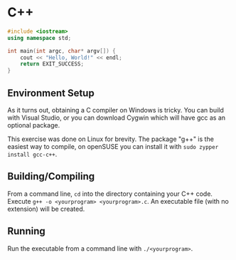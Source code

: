 # C++

```cpp
#include <iostream>
using namespace std;

int main(int argc, char* argv[]) {
    cout << "Hello, World!" << endl;
    return EXIT_SUCCESS;
}
```

## Environment Setup

As it turns out, obtaining a C compiler on Windows is tricky.  You can build with Visual Studio, or you can download Cygwin which will have gcc as an optional package.

This exercise was done on Linux for brevity. The package "g++" is the easiest way to compile, on openSUSE you can install it with `sudo zypper install gcc-c++`.

## Building/Compiling

From a command line, `cd` into the directory containing your C++ code.  Execute `g++ -o <yourprogram> <yourprogram>.c`.  An executable file (with no extension) will be created.

## Running

Run the executable from a command line with `./<yourprogram>`.
